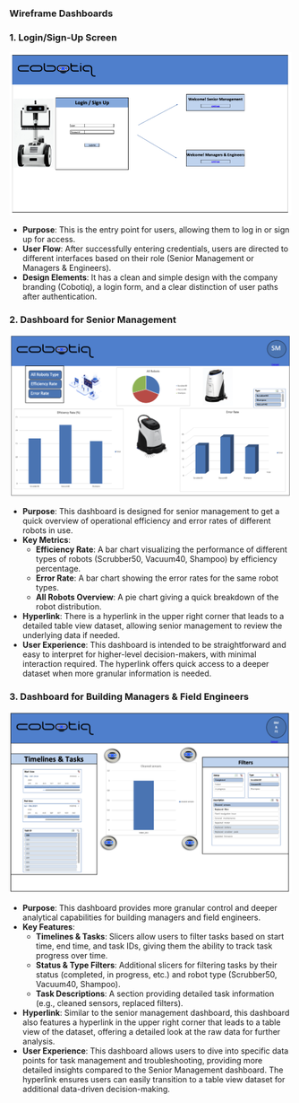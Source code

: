 ### Wireframe Dashboards
### 1. **Login/Sign-Up Screen**
![Login/Sign-Up Screen](/docs/design/png_files/WireframeDashboards/db1.png)
   - **Purpose**: This is the entry point for users, allowing them to log in or sign up for access.
   - **User Flow**: After successfully entering credentials, users are directed to different interfaces based on their role (Senior Management or Managers & Engineers).
   - **Design Elements**: It has a clean and simple design with the company branding (Cobotiq), a login form, and a clear distinction of user paths after authentication.

### 2. **Dashboard for Senior Management**
![Dashboard for Senior Management](/docs/design/png_files/WireframeDashboards/db2.png)
   - **Purpose**: This dashboard is designed for senior management to get a quick overview of operational efficiency and error rates of different robots in use.
   - **Key Metrics**:
     - **Efficiency Rate**: A bar chart visualizing the performance of different types of robots (Scrubber50, Vacuum40, Shampoo) by efficiency percentage.
     - **Error Rate**: A bar chart showing the error rates for the same robot types.
     - **All Robots Overview**: A pie chart giving a quick breakdown of the robot distribution.
   - **Hyperlink**: There is a hyperlink in the upper right corner that leads to a detailed table view dataset, allowing senior management to review the underlying data if needed.
   - **User Experience**: This dashboard is intended to be straightforward and easy to interpret for higher-level decision-makers, with minimal interaction required. The hyperlink offers quick access to a deeper dataset when more granular information is needed.

### 3. **Dashboard for Building Managers & Field Engineers**
![Dashboard for Building Managers & Field Engineers](/docs/design/png_files/WireframeDashboards/db3.png)
   - **Purpose**: This dashboard provides more granular control and deeper analytical capabilities for building managers and field engineers.
   - **Key Features**:
     - **Timelines & Tasks**: Slicers allow users to filter tasks based on start time, end time, and task IDs, giving them the ability to track task progress over time.
     - **Status & Type Filters**: Additional slicers for filtering tasks by their status (completed, in progress, etc.) and robot type (Scrubber50, Vacuum40, Shampoo).
     - **Task Descriptions**: A section providing detailed task information (e.g., cleaned sensors, replaced filters).
   - **Hyperlink**: Similar to the senior management dashboard, this dashboard also features a hyperlink in the upper right corner that leads to a table view of the dataset, offering a detailed look at the raw data for further analysis.
   - **User Experience**: This dashboard allows users to dive into specific data points for task management and troubleshooting, providing more detailed insights compared to the Senior Management dashboard. The hyperlink ensures users can easily transition to a table view dataset for additional data-driven decision-making.
